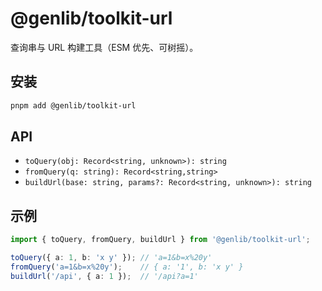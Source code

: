 # @genlib/toolkit-url

查询串与 URL 构建工具（ESM 优先、可树摇）。

## 安装
```bash
pnpm add @genlib/toolkit-url
```

## API
- `toQuery(obj: Record<string, unknown>): string`
- `fromQuery(q: string): Record<string,string>`
- `buildUrl(base: string, params?: Record<string, unknown>): string`

## 示例
```ts
import { toQuery, fromQuery, buildUrl } from '@genlib/toolkit-url';

toQuery({ a: 1, b: 'x y' }); // 'a=1&b=x%20y'
fromQuery('a=1&b=x%20y');    // { a: '1', b: 'x y' }
buildUrl('/api', { a: 1 });  // '/api?a=1'
```
